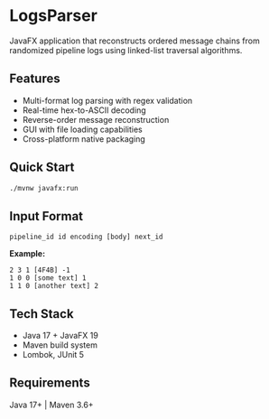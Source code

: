 # LogsParser

JavaFX application that reconstructs ordered message chains from randomized pipeline logs using linked-list traversal algorithms.

## Features

- Multi-format log parsing with regex validation
- Real-time hex-to-ASCII decoding
- Reverse-order message reconstruction
- GUI with file loading capabilities
- Cross-platform native packaging

## Quick Start

```bash
./mvnw javafx:run
```

## Input Format
```
pipeline_id id encoding [body] next_id
```

**Example:**
```
2 3 1 [4F4B] -1
1 0 0 [some text] 1
1 1 0 [another text] 2
```

## Tech Stack

- Java 17 + JavaFX 19
- Maven build system
- Lombok, JUnit 5

## Requirements

Java 17+ | Maven 3.6+ 